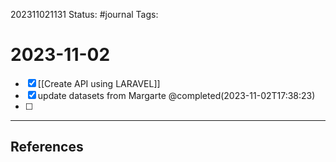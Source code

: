 202311021131
Status: #journal
Tags: 

# 2023-11-02

- [x] [[Create API using LARAVEL]]
- [x] update datasets from Margarte @completed(2023-11-02T17:38:23)
- [ ] 
---
## References
